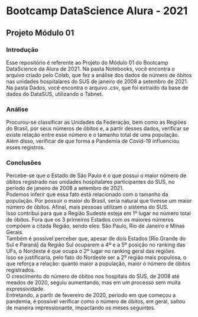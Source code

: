# Bootcamp DataScience Alura - 2021
## Projeto Módulo 01
### Introdução
Esse repositório é referente ao Projeto do Módulo 01 do Bootcamp DataScience da Alura de 2021.
Na pasta Notebooks, você encontra o arquivo criado pelo Colab, que fez a análise dos dados de número de óbitos nas unidades hospitalares do SUS de janeiro de 2008 a setembro de 2021.
Na pasta Dados, você encontra o arquivo .csv, que foi extraído da base de dados do DataSUS, utilizando o Tabnet.
### Análise
Procurou-se classificar as Unidades da Federação, bem como as Regiões do Brasil, por seus números de óbitos e, a partir desses dados, verificar se existe relação entre esse número e o tamanho total de uma população.
Além disso, verificar de que forma a Pandemia de Covid-19 influenciou esses registros.
### Conclusões
Percebe-se que o Estado de São Paulo é o que possui o maior número de óbitos registrado nas unidades hospitalares participantes do SUS, no período de janeiro de 2008 a setembro de 2021.\
Podemos inferir que essa fato está relacionado com o tamanho da população. Por possuir o maior do Brasil, seria natural que tivesse um maior número de óbitos. Afinal, mais pessoas utilizam o sistema do SUS.\
Isso contribui para que a Região Sudeste esteja em 1º lugar no número total de óbitos. Fora que os 3 primeiros Estados com os maiores números compõem a citada Região, sendo eles: São Paulo, Rio de Janeiro e Minas Gerais.\
Também é possível perceber que, apesar de dois Estados [Rio Grande do Sul e Paraná] da Região Sul ocuparem a 4º e a 5º posição no ranking das UFs, o Nordeste é que ocupa o 2º lugar no ranking geral das regiões.\
Isso se justificaria, pelo fato do Nordeste ser a 2º região mais populosa, o que reforça a relação: quanto maior a população, maior o número de óbitos registrados.\
O crescimento do número de óbitos nos hospitais do SUS, de 2008 até meados de 2020, seguiu aumentando, mas em um processo sem muita expressividade.\
Entretando, a partir de fevereiro de 2020, período em que começou a pandemia, é possível verificar como o número de óbitos, em geral, saltou de maneira impressionante, impactando os meses seguintes.
